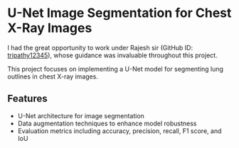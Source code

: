 # U-Net Image Segmentation for Chest X-Ray Images

I had the great opportunity to work under Rajesh sir (GitHub ID: [tripathy12345](https://github.com/tripathy12345)), whose guidance was invaluable throughout this project.

This project focuses on implementing a U-Net model for segmenting lung outlines in chest X-ray images.
## Features
- U-Net architecture for image segmentation
- Data augmentation techniques to enhance model robustness
- Evaluation metrics including accuracy, precision, recall, F1 score, and IoU



